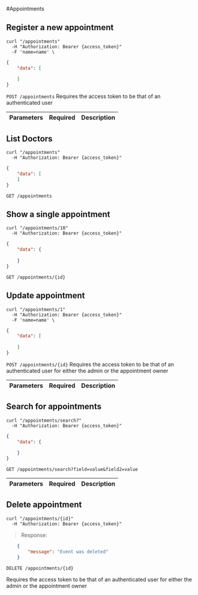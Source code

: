 #Appointments
## Register a new appointment
```shell
curl "/appointments"
  -H "Authorization: Bearer {access_token}"
  -F 'name=name' \
```

```json
{
    "data": [
       
    ]
}
```
`POST /appointments`
Requires the access token to be that of an authenticated user

Parameters | Required | Description
---------- | ------- | ------------


## List Doctors

```shell
curl "/appointments"
  -H "Authorization: Bearer {access_token}"
```

```json
{
    "data": [
    ]
}
```

`GET /appointments`

## Show a single appointment
```shell
curl "/appointments/10"
  -H "Authorization: Bearer {access_token}"
```
```json
{
    "data": {
       
    }
}
```

`GET /appointments/{id}`

## Update appointment
```shell
curl "/appointments/1"
  -H "Authorization: Bearer {access_token}"
  -F 'name=name' \
```

```json
{
    "data": [
       
    ]
}
```
`POST /appointments/{id}`
Requires the access token to be that of an authenticated user for either the admin or the appointment owner

Parameters | Required | Description
---------- | ------- | ------------

## Search for appointments
```shell
curl "/appointments/search?"
  -H "Authorization: Bearer {access_token}"
```

```json
{
    "data": {
       
    }
}
```

`GET /appointments/search?field=value&field2=value`

Parameters | Required | Description
---------- | ------- | ------------

## Delete appointment
```shell
curl "/appointments/{id}"
  -H "Authorization: Bearer {access_token}"
```
> Response:

```json
    {
        "message": "Event was deleted"
    }
```
`DELETE /appointments/{id}`

Requires the access token to be that of an authenticated user for either the admin or the appointment owner


